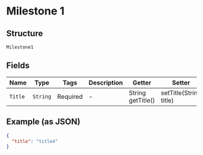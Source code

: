 
# Milestone 1

## Structure

`Milestone1`

## Fields

| Name | Type | Tags | Description | Getter | Setter |
|  --- | --- | --- | --- | --- | --- |
| `Title` | `String` | Required | - | String getTitle() | setTitle(String title) |

## Example (as JSON)

```json
{
  "title": "title4"
}
```

